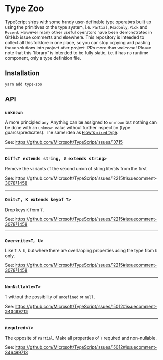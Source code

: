 # Type Zoo

TypeScript ships with some handy user-definable type operators built up using the primitives of the type system, i.e. `Partial`, `Readonly`, `Pick` and `Record`. However many other useful operators have been demonstrated in GitHub issue comments and elsewhere. This repository is intended to collect all this folklore in one place, so you can stop copying and pasting these solutions into project after project. PRs more than welcome! Please note that this "library" is intended to be fully static, i.e. it has no runtime component, only a type definition file.

## Installation

```
yarn add type-zoo
```

## API

### `unknown`

A more principled `any`. Anything can be assigned to `unknown` but nothing can be done with an `unknown` value without further inspection (type guards/predicates). The same idea as [Flow's `mixed` type](https://flow.org/en/docs/types/mixed/).

See: https://github.com/Microsoft/TypeScript/issues/10715

---

### `Diff<T extends string, U extends string>`

Remove the variants of the second union of string literals from the first.

See: https://github.com/Microsoft/TypeScript/issues/12215#issuecomment-307871458

---

### `Omit<T, K extends keyof T>`

Drop keys `K` from `T`.

See: https://github.com/Microsoft/TypeScript/issues/12215#issuecomment-307871458

---

### `Overwrite<T, U>`

Like `T & U`, but where there are overlapping properties using the type from `U` only.

See: https://github.com/Microsoft/TypeScript/issues/12215#issuecomment-307871458

---

### `NonNullable<T>`

`T` without the possibility of `undefined` or `null`.

See: https://github.com/Microsoft/TypeScript/issues/15012#issuecomment-346499713

---

### `Required<T>`

The opposite of `Partial`. Make all properties of `T` required and non-nullable.

See: https://github.com/Microsoft/TypeScript/issues/15012#issuecomment-346499713

